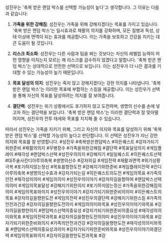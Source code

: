 성진우는 '축복 받은 랜덤 박스를 선택할 가능성이 높다'고 생각합니다. 그 이유는 다음과 같습니다:

1. **가족을 위한 강해짐**: 성진우는 가족을 위해 강해지겠다는 목표를 가지고 있습니다. '축복 받은 랜덤 박스'는 일시효과로 재활의 의지를 강화하며, 모든 질병과 독성, 상태 이상에 면역이 되는 효과를 제공합니다. 이는 가족을 보호하고 건강을 지키는 데 큰 도움이 될 것입니다.

2. **리스크 최소화**: 성진우는 다른 사람과 팀을 짜는 것보다는 자신의 레벨업 능력이 어떤 영향을 미치는지 모르는 채 리스크를 감수하지 않겠다고 말합니다. '축복 받은 랜덤 박스'는 상대적으로 안전한 선택으로 보입니다. 이는 성진우가 더 나은 결과를 기대할 수 있는 가능성이 높기 때문입니다.

3. **목표 달성의 의지**: 성진우는 죽지 않고 강해지겠다는 강한 의지를 나타냅니다. '축복 받은 랜덤 박스'는 이러한 목표에 부합하는 스킬을 제공합니다. 이는 성진우가 선택을 통해 자신의 목표를 달성하려는 의지를 잘 보여줍니다.

4. **결단력**: 성진우는 위기 상황에서도 포기하지 않고 도전하며, 생명의 신수를 손에 넣고자 하는 결단력을 보입니다. '축복 받은 랜덤 박스'는 이러한 결단력과 잘 맞아떨어지며, 성진우의 전투 태세와 목표를 지지해 줄 수 있습니다.

따라서 성진우는 가족을 지키기 위해, 그리고 자신의 의지와 목표를 달성하기 위해 '축복 받은 랜덤 박스'를 선택할 가능성이 높다고 판단합니다. 이 선택은 성진우가 지닌 강한 의지와 목표를 잘 반영합니다.  #성진우 #축복받은랜덤박스 #히든퀘스트 #강자가되기위한준비 #재활의의지 #무병장수 #가족을위한강해짐 #결단력 #목표달성의지 #게임플레이 #재각성 #랜덤박스선택 #성진우의의지 #강해지기 #일일퀘스트 #히든퀘스트선택 #대주술사칸디아루의축복 #생명의신수 #강자의길 #게임전략 #재활과면역 #위기상황극복 #포기하지않는정신 #목표를향한도전 #강해지기위한준비 #게임플레이전략 #칸디아루의축복 #생명의신수효과 #강자가되는길 #히든퀘스트의도전 #게임의목표 #가족의안전 #재각성의의미 #게임의의미 #성진우의이야기 #강자의길을향하여 #랜덤박스선택의의미 #게임의목표달성 #강해지기위한의지 #포기하지않는정신 #가족을위한강해짐의의미 #게임의목표와의지 #성진우의이야기 #강자가되기위한준비의의미 #히든퀘스트의목표 #강자의길을향한도전 #게임의전략 #성진우의결단력 #강해지기위한스킬 #가족의안전과건강 #강자의길을향한도전의미 #게임의의미와목표 #성진우의이야기와목표 #강자의길을향한의지 #랜덤박스선택의중요성 #강자가되기위한준비의중요성 #재각성의의미와목표 #게임의전략과목표 #강자의길을향한도전의의미 #성진우의이야기와목표 #강자가되기위한준비와의지 #가족의안전과건강 #강자의길을향한도전 #재각성의의미와목표 #랜덤박스선택의중요성과의미 #강자가되기위한준비와목표 #성진우의이야기와결단력 #게임의목표와의지 #강자의길을향한도전과목표 #강